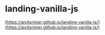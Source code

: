 # landing-vanilla-js

[https://aivitsrimer.github.io/landing-vanilla-js/](https://aivitsrimer.github.io/landing-vanilla-js/)
